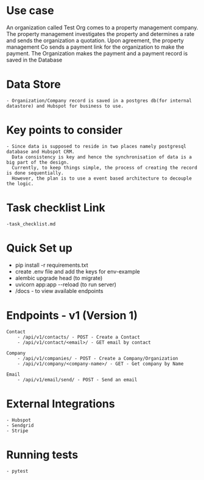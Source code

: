 # Use case

An organization called Test Org comes to a property management company. The property management
investigates the property and determines a rate and sends the organization a quotation.
Upon agreement, the property management Co sends a payment link for the organization to make the
payment. The Organization makes the payment and a payment record is saved in the Database

# Data Store

    - Organization/Company record is saved in a postgres db(for internal datastore) and Hubspot for business to use.

# Key points to consider

    - Since data is supposed to reside in two places namely postgresql database and Hubspot CRM.
      Data consistency is key and hence the synchronisation of data is a big part of the design.
      Currently, to keep things simple, the process of creating the record is done sequentially.
      However, the plan is to use a event based architecture to decouple the logic.

# Task checklist Link
    -task_checklist.md

# Quick Set up
   - pip install -r requirements.txt
   - create .env file and add the keys for env-example
   - alembic upgrade head (to migrate)
   - uvicorn app:app --reload (to run server)
   - /docs - to view available endpoints

# Endpoints - v1 (Version 1)

    Contact
        - /api/v1/contacts/ - POST - Create a Contact
        - /api/v1/contact/<email>/ - GET email by contact
    
    Company
        - /api/v1/companies/ - POST - Create a Company/Organization
        - /api/v1/company/<company-name>/ - GET - Get company by Name
    
    Email
        - /api/v1/email/send/ - POST - Send an email


# External Integrations
    
    - Hubspot
    - Sendgrid
    - Stripe

# Running tests
    - pytest
